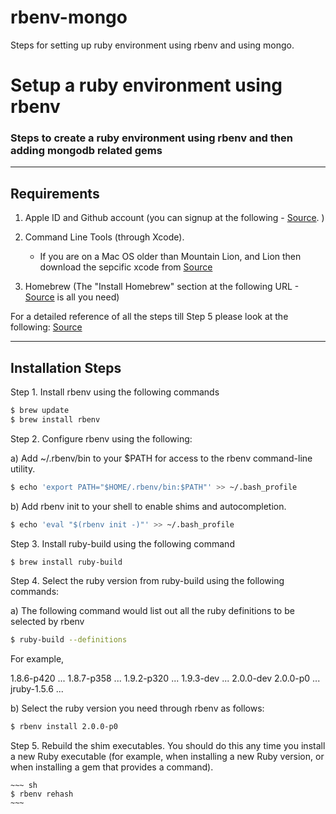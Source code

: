 rbenv-mongo
===========

Steps for setting up ruby environment using rbenv and using mongo.

# Setup a ruby environment using rbenv
### Steps to create a ruby environment using rbenv and then adding mongodb related gems

* * *

## Requirements

1. Apple ID and Github account (you can signup at the following - [Source](https://github.com/signup). )

2. Command Line Tools (through Xcode).
   - If you are on a Mac OS older than Mountain Lion, and Lion then download the sepcific xcode from [Source](https://developer.apple.com/xcode/)
   
3. Homebrew (The "Install Homebrew" section at the following URL - [Source](http://mxcl.github.io/homebrew/) is all you need)

For a detailed reference of all the steps till Step 5 please look at the following:
[Source](http://www.moncefbelyamani.com/how-to-install-xcode-homebrew-git-rvm-ruby-on-mac/)
* * *

## Installation Steps

Step 1. Install rbenv using the following commands
  
  ~~~ sh
  $ brew update
  $ brew install rbenv
  ~~~

Step 2. Configure rbenv using the following:

  a) Add ~/.rbenv/bin to your $PATH for access to the rbenv command-line utility.
  
  ~~~ sh
  $ echo 'export PATH="$HOME/.rbenv/bin:$PATH"' >> ~/.bash_profile
  ~~~

  b) Add rbenv init to your shell to enable shims and autocompletion.
  ~~~ sh
  $ echo 'eval "$(rbenv init -)"' >> ~/.bash_profile
  ~~~
  
Step 3. Install ruby-build using the following command

  ~~~ sh
  $ brew install ruby-build
  ~~~
  
Step 4. Select the ruby version from ruby-build using the following commands:
  
  a) The following command would list out all the ruby definitions to be selected by rbenv
  
  ~~~ sh
  $ ruby-build --definitions
  ~~~
  
  For example,
  
1.8.6-p420
...
1.8.7-p358
...
1.9.2-p320
...
1.9.3-dev
...
2.0.0-dev
2.0.0-p0
...
jruby-1.5.6
...

  b) Select the ruby version you need through rbenv as follows:
  
  ~~~ sh
  $ rbenv install 2.0.0-p0
  ~~~
  
Step 5. Rebuild the shim executables. You should do this any time you
   install a new Ruby executable (for example, when installing a new
   Ruby version, or when installing a gem that provides a command).

    ~~~ sh
    $ rbenv rehash
    ~~~
  
